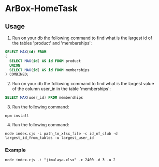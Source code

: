 # ArBox-HomeTask

## Usage
1. Run on your db the following command to find what is the largest id of the tables 'product' and 'memberships':

```sql
SELECT MAX(id) FROM 
( 
  SELECT MAX(id) AS id FROM product
  UNION 
  SELECT MAX(id) AS id FROM memberships
) COMBINED;
```

2. Run on your db the following command to find what is the largest value of the column user_in in the table 'memberships':

```sql
SELECT MAX(user_id) FROM memberships
```

3. Run the following command:
```
npm install
```

4. Run the following command:
``` 
node index.cjs -i path_to_xlsx_file -c id_of_club -d largest_id_from_tables -u largest_user_id
```
### Example
```
node index.cjs -i "jimalaya.xlsx" -c 2400 -d 3 -u 2
```
